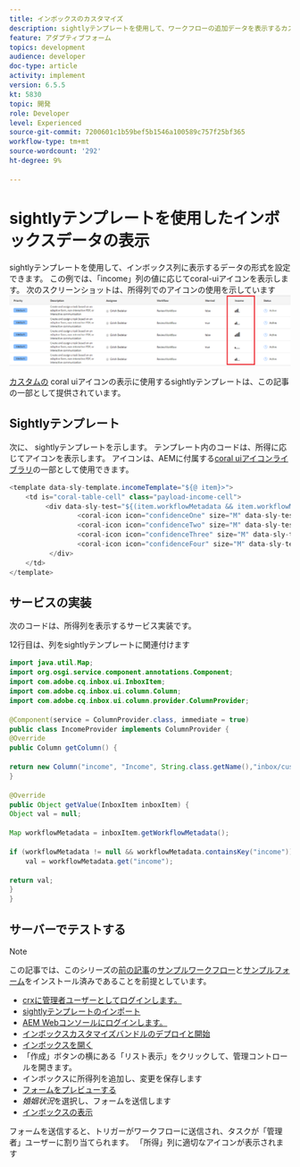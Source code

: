 ```yaml
---
title: インボックスのカスタマイズ
description: sightlyテンプレートを使用して、ワークフローの追加データを表示するカスタム列を追加します
feature: アダプティブフォーム
topics: development
audience: developer
doc-type: article
activity: implement
version: 6.5.5
kt: 5830
topic: 開発
role: Developer
level: Experienced
source-git-commit: 7200601c1b59bef5b1546a100589c757f25bf365
workflow-type: tm+mt
source-wordcount: '292'
ht-degree: 9%

---
```


# sightlyテンプレートを使用したインボックスデータの表示

sightlyテンプレートを使用して、インボックス列に表示するデータの形式を設定できます。 この例では、「income」列の値に応じてcoral-uiアイコンを表示します。 次のスクリーンショットは、所得列でのアイコンの使用を示しています
![income-icons](assets/income-column.PNG)

[カスタムの](assets/sightly-template.zip) coral uiアイコンの表示に使用するsightlyテンプレートは、この記事の一部として提供されています。

## Sightlyテンプレート

次に、 sightlyテンプレートを示します。 テンプレート内のコードは、所得に応じてアイコンを表示します。 アイコンは、AEMに付属する[coral uiアイコンライブラリ](https://helpx.adobe.com/jp/experience-manager/6-3/sites/developing/using/reference-materials/coral-ui/coralui3/Coral.Icon.html#availableIcons)の一部として使用できます。

```java
<template data-sly-template.incomeTemplate="${@ item}>">
    <td is="coral-table-cell" class="payload-income-cell">
         <div data-sly-test="${(item.workflowMetadata && item.workflowMetadata.income)}" data-sly-set.income ="${item.workflowMetadata.income}">
                 <coral-icon icon="confidenceOne" size="M" data-sly-test="${income >=0 && income <10000}"></coral-icon>
                 <coral-icon icon="confidenceTwo" size="M" data-sly-test="${income >=10000 && income <100000}"></coral-icon>
                 <coral-icon icon="confidenceThree" size="M" data-sly-test="${income >=100000 && income <500000}"></coral-icon>
                 <coral-icon icon="confidenceFour" size="M" data-sly-test="${income >=500000}"></coral-icon>
          </div>
    </td>
</template>
```

## サービスの実装

次のコードは、所得列を表示するサービス実装です。

12行目は、列をsightlyテンプレートに関連付けます

```java
import java.util.Map;
import org.osgi.service.component.annotations.Component;
import com.adobe.cq.inbox.ui.InboxItem;
import com.adobe.cq.inbox.ui.column.Column;
import com.adobe.cq.inbox.ui.column.provider.ColumnProvider;

@Component(service = ColumnProvider.class, immediate = true)
public class IncomeProvider implements ColumnProvider {
@Override
public Column getColumn() {

return new Column("income", "Income", String.class.getName(),"inbox/customization/column-templates.html", "incomeTemplate");
}

@Override
public Object getValue(InboxItem inboxItem) {
Object val = null;

Map workflowMetadata = inboxItem.getWorkflowMetadata();

if (workflowMetadata != null && workflowMetadata.containsKey("income"))
    val = workflowMetadata.get("income");

return val;
}
}
```

## サーバーでテストする

>[!NOTE]
>
>この記事では、このシリーズの[前の記事](https://experienceleague.adobe.com/docs/experience-manager-learn/forms/inbox-customization/add-married-column.md)の[サンプルワークフロー](assets/review-workflow.zip)と[サンプルフォーム](assets/snap-form.zip)をインストール済みであることを前提としています。

* [crxに管理者ユーザーとしてログインします。](http://localhost:4502/crx/de/index.jsp)
* [sightlyテンプレートのインポート](assets/sightly-template.zip)
* [AEM Webコンソールにログインします。](http://localhost:4502/system/console/bundles)
* [インボックスカスタマイズバンドルのデプロイと開始](assets/income-column-customization.jar)
* [インボックスを開く](http://localhost:4502/aem/inbox)
* 「作成」ボタンの横にある「リスト表示」をクリックして、管理コントロールを開きます。
* インボックスに所得列を追加し、変更を保存します
* [フォームをプレビューする](http://localhost:4502/content/dam/formsanddocuments/snapform/jcr:content?wcmmode=disabled)
* _婚姻状況_&#x200B;を選択し、フォームを送信します
* [インボックスの表示](http://localhost:4502/aem/inbox)

フォームを送信すると、トリガーがワークフローに送信され、タスクが「管理者」ユーザーに割り当てられます。 「所得」列に適切なアイコンが表示されます

